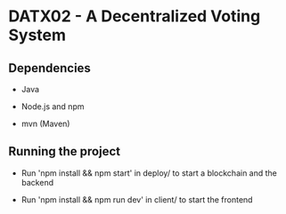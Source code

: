 # DATX02 - A Decentralized Voting System

## Dependencies
* Java
  
* Node.js and npm

* mvn (Maven)

## Running the project
* Run 'npm install && npm start' in deploy/ to start a blockchain and the backend

* Run 'npm install && npm run dev' in client/ to start the frontend
